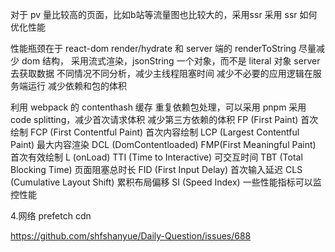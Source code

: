 对于 pv 量比较高的页面，比如b站等流量图也比较大的，采用ssr
采用 ssr 如何优化性能

性能瓶颈在于 react-dom render/hydrate 和 server 端的 renderToString
尽量减少 dom 结构， 采用流式渲染，jsonString 一个对象，而不是 literal 对象
server 去获取数据
不同情况不同分析，减少主线程阻塞时间
减少不必要的应用逻辑在服务端运行
减少依赖和包的体积

利用 webpack 的 contenthash 缓存
重复依赖包处理，可以采用 pnpm
采用code splitting，减少首次请求体积
减少第三方依赖的体积
FP (First Paint) 首次绘制
FCP (First Contentful Paint) 首次内容绘制
LCP (Largest Contentful Paint) 最大内容渲染
DCL (DomContentloaded)
FMP(First Meaningful Paint) 首次有效绘制
L (onLoad)
TTI (Time to Interactive) 可交互时间
TBT (Total Blocking Time) 页面阻塞总时长
FID (First Input Delay) 首次输入延迟
CLS (Cumulative Layout Shift) 累积布局偏移
SI (Speed Index)
一些性能指标可以监控性能

4.网络 prefetch cdn

https://github.com/shfshanyue/Daily-Question/issues/688